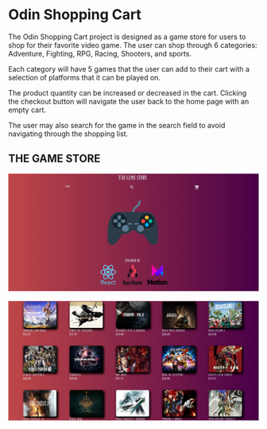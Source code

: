 # Odin Shopping Cart
The Odin Shopping Cart project is designed as a game store for users to shop for their favorite video game. The user can 
shop through 6 categories: Adventure, Fighting, RPG, Racing, Shooters, and sports.

Each category will have 5 games that the user can add to their cart with a selection of platforms
that it can be played on. 

The product quantity can be increased or decreased in the cart. Clicking the checkout button will navigate the user back
to the home page with an empty cart. 

The user may also search for the game in the search field to avoid navigating through the shopping list. 

## THE GAME STORE
<div><img src="./src/images/git/odin-shopping-cart-homepage.png" /></div>
<br />
<div><img src="./src/images/git/Screenshot (4).png"></div>
